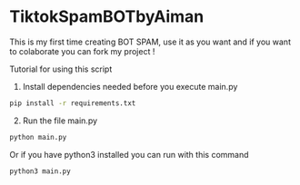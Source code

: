 # TiktokSpamBOTbyAiman
This is my first time creating BOT SPAM, use it as you want and if you want to colaborate you can fork my project !


Tutorial for using this script 

1. Install dependencies needed before you execute main.py
```bash
pip install -r requirements.txt
```
2. Run the file main.py
```bash
python main.py 
```
Or if you have python3 installed you can run with this command 
```bash
python3 main.py
```
